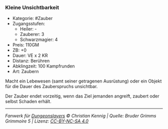 ### Kleine Unsichtbarkeit

- Kategorie: #Zauber
- Zugangsstufen:
  - Heiler: -
  - Zauberer: 3
  - Schwarzmagier: 4
- Preis: 110GM
- ZB: +0
- Dauer: VE x 2 KR
- Distanz: Berühren
- Abklingzeit: 100 Kampfrunden
- Art: Zaubern



Macht ein Lebewesen (samt seiner getragenen Ausrüstung) oder ein Objekt für die Dauer des Zauberspruchs unsichtbar.

Der Zauber endet vorzeitig, wenn das Ziel jemanden angreift, zaubert oder selbst Schaden erhält.

---

_Fanwerk für [Dungeonslayers](https://www.dungeonslayers.net/) © Christian Kennig | Quelle: Bruder Grimms Grimmoire 5 | Lizenz: [CC-BY-NC-SA 4.0](https://creativecommons.org/licenses/by-nc-sa/4.0/deed.de)_

